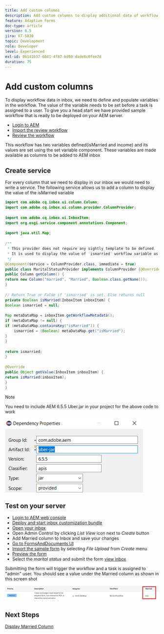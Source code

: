 ```yaml
---
title: Add custom columns
description: Add custom columns to display additional data of workflow
feature: Adaptive Forms
doc-type: article
version: 6.5
jira: KT-5830
topic: Development
role: Developer
level: Experienced
exl-id: 0b141b37-6041-4f87-bd50-dade8c0fee7d
duration: 75
---
```

# Add custom columns

To display workflow data in inbox, we need to define and populate variables in the workflow. The value of the variable needs to be set before a task is assigned to a user. To give you a head start we have provided sample workflow that is ready to be deployed on your AEM server.

* [Login to AEM](http://localhost:4502/crx/de/index.jsp)
* [Import the review workflow](assets/review-workflow.zip)
* [Review the workflow](http://localhost:4502/editor.html/conf/global/settings/workflow/models/reviewworkflow.html)

This workflow has two variables defined(isMarried and income) and its values are set using the set variable component. These variables are made available as columns to be added to AEM inbox

## Create service

For every column that we need to display in our inbox we would need to write a service. The following service allows us to add a column to display the value of the isMarried variable

```java
import com.adobe.cq.inbox.ui.column.Column;
import com.adobe.cq.inbox.ui.column.provider.ColumnProvider;

import com.adobe.cq.inbox.ui.InboxItem;
import org.osgi.service.component.annotations.Component;

import java.util.Map;

/**
 * This provider does not require any sightly template to be defined.
 * It is used to display the value of 'ismarried' workflow variable as a column in inbox
 */
@Component(service = ColumnProvider.class, immediate = true)
public class MaritalStatusProvider implements ColumnProvider {@Override
public Column getColumn() {
return new Column("married", "Married", Boolean.class.getName());
}

// Return True or False if 'ismarried' is set. Else returns null
private Boolean isMarried(InboxItem inboxItem) {
Boolean ismarried = null;

Map metaDataMap = inboxItem.getWorkflowMetadata();
if (metaDataMap != null) {
if (metaDataMap.containsKey("isMarried")) {
    ismarried = (Boolean) metaDataMap.get("isMarried");
}
}

return ismarried;
}

@Override
public Object getValue(InboxItem inboxItem) {
return isMarried(inboxItem);
}
}
```

>[!NOTE]
>
>You need to include AEM 6.5.5 Uber.jar in your project for the above code to work

![uber-jar](assets/uber-jar.PNG)

## Test on your server

* [Login to AEM web console](http://localhost:4502/system/console/bundles)
* [Deploy and start inbox customization bundle](assets/inboxcustomization.inboxcustomization.core-1.0-SNAPSHOT.jar)
* [Open your inbox](http://localhost:4502/aem/inbox)
* Open Admin Control by clicking _List View_ icon next to _Create_ button
* Add Married column to Inbox and save your changes
* [Go to FormsAndDocuments UI](http://localhost:4502/aem/forms.html/content/dam/formsanddocuments)
* [Import the sample form](assets/snap-form.zip) by selecting _File Upload_ from _Create_ menu
* [Preview the form](http://localhost:4502/content/dam/formsanddocuments/snapform/jcr:content?wcmmode=disabled)
* Select the _marital status_ and submit the form 
[view inbox](http://localhost:4502/aem/inbox)

Submitting the form will trigger the workflow and a task is assigned to "admin" user. You should see a value under the Married column as shown in this screen shot

![married-column](assets/married-column.PNG)

## Next Steps

[Display Married Column](./use-sightly-template.md)
